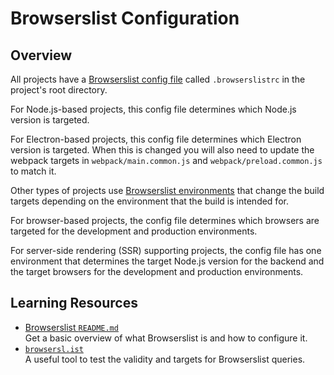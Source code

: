 # Browserslist Configuration

## Overview

All projects have a [Browserslist config file](https://github.com/browserslist/browserslist?tab=readme-ov-file#config-file) called `.browserslistrc` in the project's root directory.

For Node.js-based projects, this config file determines which Node.js version is targeted.

For Electron-based projects, this config file determines which Electron version is targeted. When this is changed you will also need to update the webpack targets in `webpack/main.common.js` and `webpack/preload.common.js` to match it.

Other types of projects use [Browserslist environments](https://github.com/browserslist/browserslist?tab=readme-ov-file#configuring-for-different-environments) that change the build targets depending on the environment that the build is intended for.

For browser-based projects, the config file determines which browsers are targeted for the development and production environments.

For server-side rendering (SSR) supporting projects, the config file has one environment that determines the target Node.js version for the backend and the target browsers for the development and production environments.

## Learning Resources

-   [Browserslist `README.md`](https://github.com/browserslist/browserslist)  
    Get a basic overview of what Browserslist is and how to configure it.
-   [`browsersl.ist`](https://browsersl.ist)  
    A useful tool to test the validity and targets for Browserslist queries.
